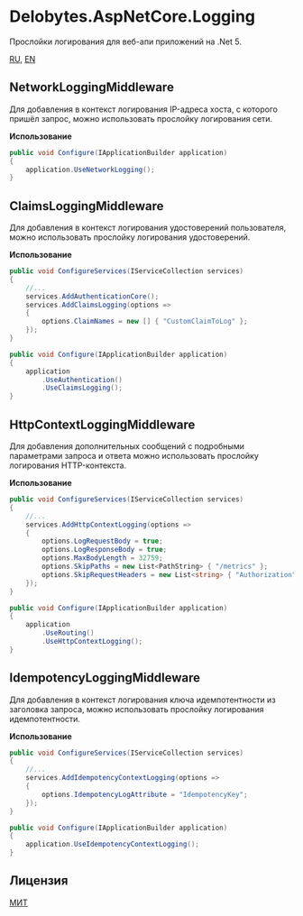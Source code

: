 ﻿# Delobytes.AspNetCore.Logging
Прослойки логирования для веб-апи приложений на .Net 5.

[RU](README.md), [EN](README.en.md)

## NetworkLoggingMiddleware
Для добавления в контекст логирования IP-адреса хоста, с которого пришёл запрос, можно использовать прослойку логирования сети.

**Использование**
```csharp
public void Configure(IApplicationBuilder application)
{
    application.UseNetworkLogging();
}
```

## ClaimsLoggingMiddleware
Для добавления в контекст логирования удостоверений пользователя, можно использовать прослойку логирования удостоверений.

**Использование**
```csharp
public void ConfigureServices(IServiceCollection services)
{
    //...
    services.AddAuthenticationCore();
    services.AddClaimsLogging(options =>
    {
        options.ClaimNames = new [] { "CustomClaimToLog" };
    });
}

public void Configure(IApplicationBuilder application)
{
    application
        .UseAuthentication()
        .UseClaimsLogging();
}
```

## HttpContextLoggingMiddleware
Для добавления дополнительных сообщений с подробными параметрами запроса и ответа можно использовать прослойку логирования HTTP-контекста.

**Использование**
```csharp
public void ConfigureServices(IServiceCollection services)
{
    //...
    services.AddHttpContextLogging(options =>
    {
        options.LogRequestBody = true;
        options.LogResponseBody = true;
        options.MaxBodyLength = 32759;
        options.SkipPaths = new List<PathString> { "/metrics" };
        options.SkipRequestHeaders = new List<string> { "Authorization" };
    });
}

public void Configure(IApplicationBuilder application)
{
    application
        .UseRouting()
        .UseHttpContextLogging();
}
```

## IdempotencyLoggingMiddleware
Для добавления в контекст логирования ключа идемпотентности из заголовка запроса, можно использовать прослойку логирования идемпотентности.

**Использование**
```csharp
public void ConfigureServices(IServiceCollection services)
{
    //...
    services.AddIdempotencyContextLogging(options =>
    {
        options.IdempotencyLogAttribute = "IdempotencyKey";
    });
}

public void Configure(IApplicationBuilder application)
{
    application.UseIdempotencyContextLogging();
}
```

## Лицензия
[МИТ](https://github.com/a-postx/Delobytes.AspNetCore.Logging/blob/master/LICENSE)
